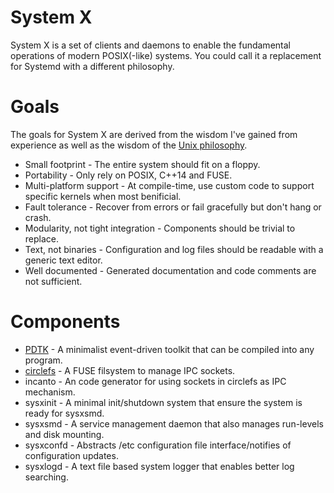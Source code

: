 # System X
System X is a set of clients and daemons to enable the fundamental operations of modern POSIX(-like) systems.  You could call it a replacement for Systemd with a different philosophy.

# Goals
The goals for System X are derived from the wisdom I've gained from experience as well as the wisdom of the [Unix philosophy](https://en.wikipedia.org/wiki/Unix_philosophy).

* Small footprint - The entire system should fit on a floppy.
* Portability - Only rely on POSIX, C++14 and FUSE.
* Multi-platform support - At compile-time, use custom code to support specific kernels when most benificial.
* Fault tolerance - Recover from errors or fail gracefully but don't hang or crash.
* Modularity, not tight integration - Components should be trivial to replace.
* Text, not binaries - Configuration and log files should be readable with a generic text editor.
* Well documented - Generated documentation and code comments are not sufficient.

# Components

* [PDTK](https://github.com/GravisZro/pdtk) - A minimalist event-driven toolkit that can be compiled into any program.
* [circlefs](https://github.com/GravisZro/circlefs) - A FUSE filsystem to manage IPC sockets.
* incanto - An code generator for using sockets in circlefs as IPC mechanism.
* sysxinit - A minimal init/shutdown system that ensure the system is ready for sysxsmd.
* sysxsmd - A service management daemon that also manages run-levels and disk mounting.
* sysxconfd - Abstracts /etc configuration file interface/notifies of configuration updates.
* sysxlogd - A text file based system logger that enables better log searching.
